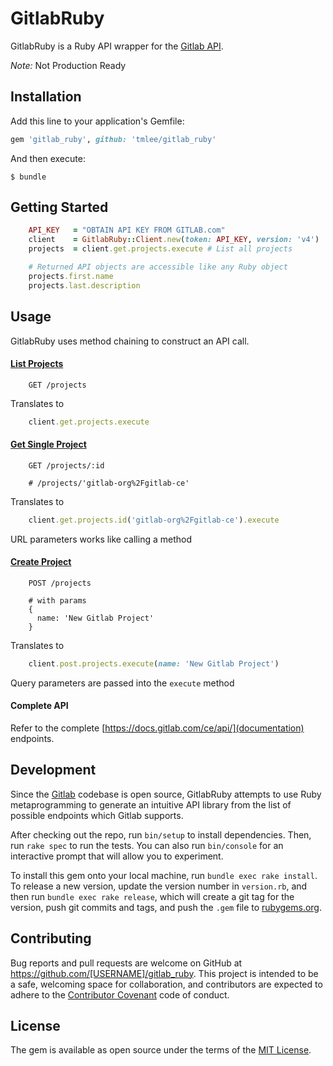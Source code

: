# GitlabRuby

GitlabRuby is a Ruby API wrapper for the [Gitlab API](https://docs.gitlab.com/ce/api/README.html).

_Note:_ Not Production Ready

## Installation

Add this line to your application's Gemfile:

```ruby
gem 'gitlab_ruby', github: 'tmlee/gitlab_ruby'
```

And then execute:

    $ bundle

## Getting Started

```ruby
    API_KEY   = "OBTAIN API KEY FROM GITLAB.com"
    client    = GitlabRuby::Client.new(token: API_KEY, version: 'v4')
    projects  = client.get.projects.execute # List all projects

    # Returned API objects are accessible like any Ruby object
    projects.first.name
    projects.last.description
```

## Usage

GitlabRuby uses method chaining to construct an API call.

#### [List Projects](https://docs.gitlab.com/ce/api/projects.html#projects)
```
    GET /projects
```
Translates to
```ruby
    client.get.projects.execute
```

#### [Get Single Project](https://docs.gitlab.com/ce/api/projects.html##get-single-project)
```
    GET /projects/:id

    # /projects/'gitlab-org%2Fgitlab-ce'
```
Translates to
```ruby
    client.get.projects.id('gitlab-org%2Fgitlab-ce').execute
```
URL parameters works like calling a method

#### [Create Project](https://docs.gitlab.com/ce/api/projects.html#create-project)
```
    POST /projects
    
    # with params
    {
      name: 'New Gitlab Project'
    }
```
Translates to
```ruby
    client.post.projects.execute(name: 'New Gitlab Project')
```
Query parameters are passed into the `execute` method

#### Complete API

Refer to the complete [https://docs.gitlab.com/ce/api/](documentation) endpoints.

## Development

Since the [Gitlab](https://gitlab.com/gitlab-org/gitlab-ce) codebase is open source, GitlabRuby attempts to use Ruby metaprogramming to generate an intuitive API library from the list of possible endpoints which Gitlab supports.

After checking out the repo, run `bin/setup` to install dependencies. Then, run `rake spec` to run the tests. You can also run `bin/console` for an interactive prompt that will allow you to experiment.

To install this gem onto your local machine, run `bundle exec rake install`. To release a new version, update the version number in `version.rb`, and then run `bundle exec rake release`, which will create a git tag for the version, push git commits and tags, and push the `.gem` file to [rubygems.org](https://rubygems.org).

## Contributing

Bug reports and pull requests are welcome on GitHub at https://github.com/[USERNAME]/gitlab_ruby. This project is intended to be a safe, welcoming space for collaboration, and contributors are expected to adhere to the [Contributor Covenant](http://contributor-covenant.org) code of conduct.


## License

The gem is available as open source under the terms of the [MIT License](http://opensource.org/licenses/MIT).

